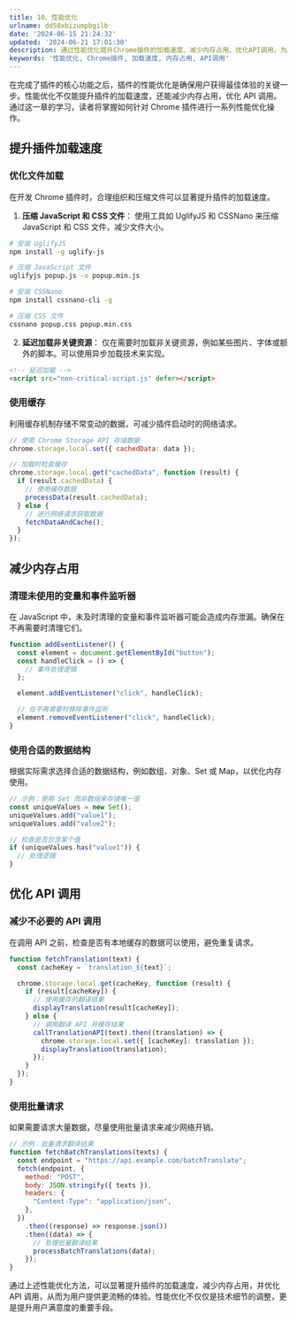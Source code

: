 ```yaml
---
title: 10、性能优化
urlname: dd58xbizumpbgilb
date: '2024-06-15 21:24:32'
updated: '2024-06-21 17:01:30'
description: 通过性能优化提升Chrome插件的加载速度、减少内存占用、优化API调用，为用户提供最佳体验。掌握文件压缩、延迟加载、缓存机制等关键技术。
keywords: '性能优化, Chrome插件, 加载速度, 内存占用, API调用'
---
```

在完成了插件的核心功能之后，插件的性能优化是确保用户获得最佳体验的关键一步。性能优化不仅能提升插件的加载速度，还能减少内存占用，优化 API 调用。通过这一章的学习，读者将掌握如何针对 Chrome 插件进行一系列性能优化操作。

## 提升插件加载速度

### 优化文件加载

在开发 Chrome 插件时，合理组织和压缩文件可以显著提升插件的加载速度。

1.  **压缩 JavaScript 和 CSS 文件**：
使用工具如 UglifyJS 和 CSSNano 来压缩 JavaScript 和 CSS 文件，减少文件大小。 
```bash
# 安装 UglifyJS
npm install -g uglify-js

# 压缩 JavaScript 文件
uglifyjs popup.js -o popup.min.js

# 安装 CSSNano
npm install cssnano-cli -g

# 压缩 CSS 文件
cssnano popup.css popup.min.css
```
 

2.  **延迟加载非关键资源**：
仅在需要时加载非关键资源，例如某些图片、字体或额外的脚本。可以使用异步加载技术来实现。 
```html
<!-- 延迟加载 -->
<script src="non-critical-script.js" defer></script>
```
 

### 使用缓存

利用缓存机制存储不常变动的数据，可减少插件启动时的网络请求。

```javascript
// 使用 Chrome Storage API 存储数据
chrome.storage.local.set({ cachedData: data });

// 加载时检查缓存
chrome.storage.local.get("cachedData", function (result) {
  if (result.cachedData) {
    // 使用缓存数据
    processData(result.cachedData);
  } else {
    // 进行网络请求获取数据
    fetchDataAndCache();
  }
});
```

## 减少内存占用

### 清理未使用的变量和事件监听器

在 JavaScript 中，未及时清理的变量和事件监听器可能会造成内存泄漏。确保在不再需要时清理它们。

```javascript
function addEventListener() {
  const element = document.getElementById("button");
  const handleClick = () => {
    // 事件处理逻辑
  };

  element.addEventListener("click", handleClick);

  // 在不再需要时移除事件监听
  element.removeEventListener("click", handleClick);
}
```

### 使用合适的数据结构

根据实际需求选择合适的数据结构，例如数组、对象、Set 或 Map，以优化内存使用。

```javascript
// 示例：使用 Set 而非数组来存储唯一值
const uniqueValues = new Set();
uniqueValues.add("value1");
uniqueValues.add("value2");

// 检查是否包含某个值
if (uniqueValues.has("value1")) {
  // 处理逻辑
}
```

## 优化 API 调用

### 减少不必要的 API 调用

在调用 API 之前，检查是否有本地缓存的数据可以使用，避免重复请求。

```javascript
function fetchTranslation(text) {
  const cacheKey = `translation_${text}`;

  chrome.storage.local.get(cacheKey, function (result) {
    if (result[cacheKey]) {
      // 使用缓存的翻译结果
      displayTranslation(result[cacheKey]);
    } else {
      // 调用翻译 API 并缓存结果
      callTranslationAPI(text).then((translation) => {
        chrome.storage.local.set({ [cacheKey]: translation });
        displayTranslation(translation);
      });
    }
  });
}
```

### 使用批量请求

如果需要请求大量数据，尽量使用批量请求来减少网络开销。

```javascript
// 示例：批量请求翻译结果
function fetchBatchTranslations(texts) {
  const endpoint = "https://api.example.com/batchTranslate";
  fetch(endpoint, {
    method: "POST",
    body: JSON.stringify({ texts }),
    headers: {
      "Content-Type": "application/json",
    },
  })
    .then((response) => response.json())
    .then((data) => {
      // 处理批量翻译结果
      processBatchTranslations(data);
    });
}
```

通过上述性能优化方法，可以显著提升插件的加载速度，减少内存占用，并优化 API 调用，从而为用户提供更流畅的体验。性能优化不仅仅是技术细节的调整，更是提升用户满意度的重要手段。

